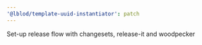 ```yaml
---
'@lblod/template-uuid-instantiator': patch
---
```


Set-up release flow with changesets, release-it and woodpecker